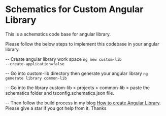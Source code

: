 # Schematics for Custom Angular Library

This is a schematics code base for angular library.

Please follow the below steps to implement this codebase in your angular library.

-- Create angular library work space <code>ng new custom-lib --create-application=false</code>

-- Go into custom-lib directory then generate your angular library <code>ng generate library common-lib</code>

-- Go into the library custom-lib > projects > common-lib > paste the schematics folder and tsconfig.schematics.json file.

-- Then follow the build process in my blog <a href="https://www.dinecodes.com/how-to-create-common-style-angular-library-and-use-it-in-component/" title="How to create Angular Library">How to create Angular Library</a>. Please give a star if you got help from it. Thanks
